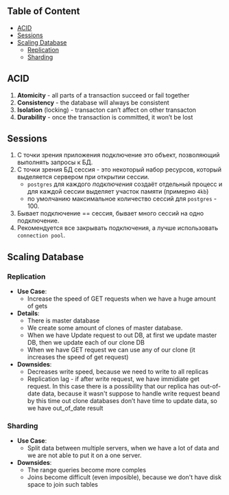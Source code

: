 ## Table of Content

- [ACID](#acid)
- [Sessions](#sessions.md)
- [Scaling Database](#scaling-database)
  * [Replication](#replication)
  * [Sharding](#sharding)

## ACID

1. **Atomicity** - all parts of a transaction succeed or fail together
2. **Consistency** - the database will always be consistent
3. **Isolation** (locking) - transacton can’t affect on other transacton
4. **Durability** - once the transaction is committed, it won’t be lost

## Sessions
1. С точки зрения приложения подключение это объект, позволяющий выполнять запросы к БД.
1. С точки зрения БД сессия - это некоторый набор ресурсов, который выделяется сервером при открытии сессии.
    * `postgres` для каждого _подключения_ создаёт отдельный процесс и для каждой сессии выделяет участок памяти (примерно `4kb`)
    * по умолчанию максимальное количество сессий для `postgres` - 100.
1. Бывает подключение == сессия, бывает много сессий на одно подключение.
1. Рекомендуется все закрывать подключения, а лучше использовать `connection pool`.


## Scaling Database

### Replication

* **Use Case**:
    * Increase the speed of GET requests when we have a huge amount of gets
* **Details**:
    * There is master database
    * We create some amount of clones of master database.
    * When we have Update request to out DB, at first we update master DB, then we update each of our clone DB
    * When we have GET request we can use any of our clone (it increases the speed of get request)
* **Downsides**:
    * Decreases write speed, because we need to write to all replicas
    * Replication lag - if after write request, we have immidiate get request. In this case there is a possibility that our replica has out-of-date data, because it wasn't suppose to handle write request beand by this time out clone databases don’t have time to update data, so we have out_of_date result

### Sharding
* **Use Case**:
    * Split data between multiple servers, when we have a lot of data and we are not able to put it on a one server.
* **Downsides**:
    * The range queries become more comples
    * Joins become difficult (even imposible), because we don't have disk space to join such tables

